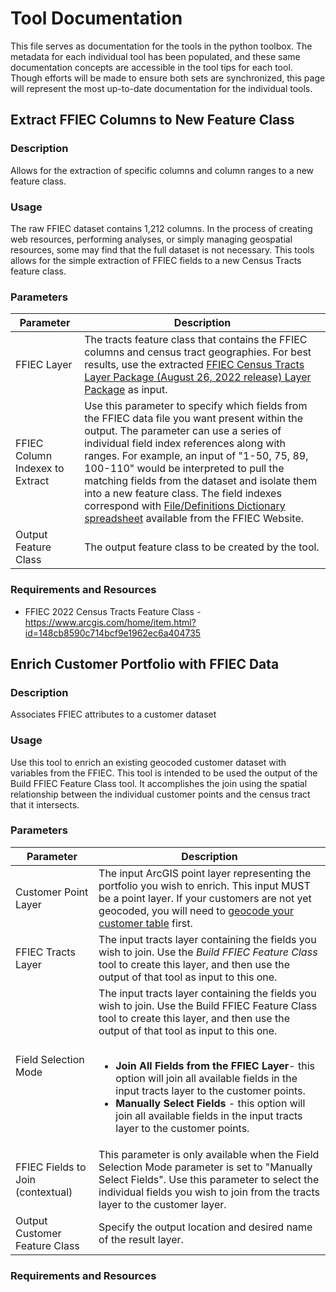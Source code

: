 # Tool Documentation

This file serves as documentation for the tools in the python toolbox. The metadata for each individual tool has been populated, and these same documentation concepts are accessible in the tool tips for each tool. Though efforts will be made to ensure both sets are synchronized, this page will represent the most up-to-date documentation for the individual tools.

## Extract FFIEC Columns to New Feature Class

### Description

Allows for the extraction of specific columns and column ranges to a new feature class.

### Usage

The raw FFIEC dataset contains 1,212 columns. In the process of creating web resources, performing analyses, or simply managing geospatial resources, some may find that the full dataset is not necessary. This tools allows for the simple extraction of FFIEC fields to a new Census Tracts feature class.

### Parameters

Parameter | Description
-----------| -----------
FFIEC Layer | The tracts feature class that contains the FFIEC columns and census tract geographies. For best results, use the extracted [FFIEC Census Tracts Layer Package (August 26, 2022 release) Layer Package](https://www.arcgis.com/home/item.html?id=148cb8590c714bcf9e1962ec6a404735) as input.
FFIEC Column Indexex to Extract | Use this parameter to specify which fields from the FFIEC data file you want present within the output. The parameter can use a series of individual field index references along with ranges. For example, an input of "1-50, 75, 89, 100-110" would be interpreted to pull the matching fields from the dataset and isolate them into a new feature class. The field indexes correspond with [File/Definitions Dictionary spreadsheet](https://www.ffiec.gov/Census/Census_Flat_Files/FFIEC_Census_File_Definitions_26AUG22.xlsx) available from the FFIEC Website. 
Output Feature Class | The output feature class to be created by the tool.

### Requirements and Resources

* FFIEC 2022 Census Tracts Feature Class - https://www.arcgis.com/home/item.html?id=148cb8590c714bcf9e1962ec6a404735

## Enrich Customer Portfolio with FFIEC Data

### Description
Associates FFIEC attributes to a customer dataset

### Usage
Use this tool to enrich an existing geocoded customer dataset with variables from the FFIEC. This tool is intended to be used the output of the Build FFIEC Feature Class tool. It accomplishes the join using the spatial relationship between the individual customer points and the census tract that it intersects.

### Parameters

Parameter | Description
-----------| -----------
Customer Point Layer | The input ArcGIS point layer representing the portfolio you wish to enrich. This input MUST be a point layer. If your customers are not yet geocoded, you will need to [geocode your customer table](https://pro.arcgis.com/en/pro-app/latest/tool-reference/geocoding/geocode-addresses.htm) first.
FFIEC Tracts Layer | The input tracts layer containing the fields you wish to join. Use the _Build FFIEC Feature Class_ tool to create this layer, and then use the output of that tool as input to this one.
Field Selection Mode | The input tracts layer containing the fields you wish to join. Use the Build FFIEC Feature Class tool to create this layer, and then use the output of that tool as input to this one.<br><br><ul><li><b>Join All Fields from the FFIEC Layer</b>- this option will join all available fields in the input tracts layer to the customer points.</li><li><b>Manually Select Fields</b> - this option will join all available fields in the input tracts layer to the customer points.</li></ul>
FFIEC Fields to Join (contextual) | This parameter is only available when the Field Selection Mode parameter is set to "Manually Select Fields". Use this parameter to select the individual fields you wish to join from the tracts layer to the customer layer.
Output Customer Feature Class | Specify the output location and desired name of the result layer.

### Requirements and Resources
